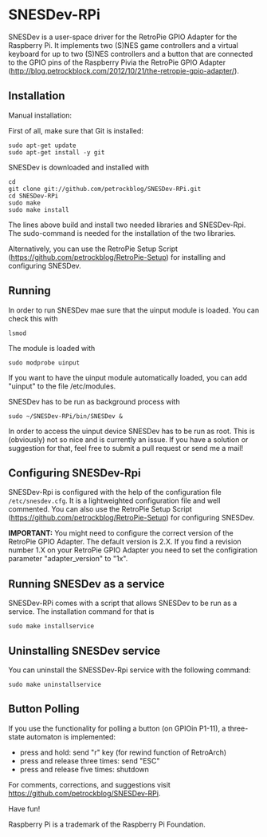 SNESDev-RPi
===========

SNESDev is a user-space driver for the RetroPie GPIO Adapter for the Raspberry Pi. It implements two (S)NES game controllers and a virtual keyboard for up to two (S)NES controllers and a button that are connected to the GPIO pins of the Raspberry Pivia the RetroPie GPIO Adapter (http://blog.petrockblock.com/2012/10/21/the-retropie-gpio-adapter/). 

Installation
------------

Manual installation:

First of all, make sure that Git is installed:

```shell
sudo apt-get update
sudo apt-get install -y git
```


SNESDev is downloaded and installed with

```shell
cd
git clone git://github.com/petrockblog/SNESDev-RPi.git
cd SNESDev-RPi
sudo make
sudo make install
```

The lines above build and install two needed libraries and SNESDev-Rpi. The sudo-command is needed for the installation of the two libraries.

Alternatively, you can use the RetroPie Setup Script (https://github.com/petrockblog/RetroPie-Setup) for installing and configuring SNESDev.

Running
-------

In order to run SNESDev mae sure that the uinput module is loaded. You can check this with

```shell
lsmod
```

The module is loaded with

```shell
sudo modprobe uinput
```

If you want to have the uinput module automatically loaded, you can add "uinput" to the file 
/etc/modules.

SNESDev has to be run as background process with

```shell
sudo ~/SNESDev-RPi/bin/SNESDev &
```

In order to access the uinput device SNESDev has to be run as root. This is (obviously) not so nice and is currently an issue. If you have a solution or suggestion for that, feel free to submit a pull request or send me a mail!

Configuring SNESDev-Rpi
-----------------------

SNESDev-Rpi is configured with the help of the configuration file ```/etc/snesdev.cfg```. It is a lightweighted configuration file and well commented. You can also use the RetroPie Setup Script (https://github.com/petrockblog/RetroPie-Setup) for configuring SNESDev.

__IMPORTANT:__ You might need to configure the correct version of the RetroPie GPIO Adapter. The default version is 2.X. If you find a revision number 1.X on your RetroPie GPIO Adapter you need to set the configiration parameter "adapter_version" to "1x".


Running SNESDev as a service
----------------------------

SNESDev-RPi comes with a script that allows SNESDev to be run as a service. The installation command for that is

```shell
sudo make installservice
```

Uninstalling SNESDev service
----------------------------

You can uninstall the SNESSDev-Rpi service with the following command:

```shell
sudo make uninstallservice
```


Button Polling
--------------

If you use the functionality for polling a button (on GPIOin P1-11), a three-state automaton is implemented:
 
- press and hold: send "r" key (for rewind function of RetroArch)
- press and release three times: send "ESC"
- press and release five times: shutdown

For comments, corrections, and suggestions visit https://github.com/petrockblog/SNESDev-RPi.

Have fun!


Raspberry Pi is a trademark of the Raspberry Pi Foundation.
